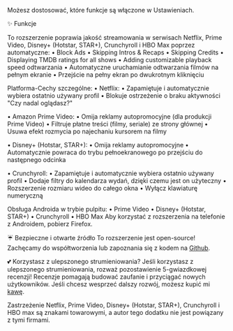 Możesz dostosować, które funkcje są włączone w Ustawieniach.

✨ Funkcje

To rozszerzenie poprawia jakość streamowania w serwisach Netflix, Prime Video, Disney+ (Hotstar, STAR+), Crunchyroll i HBO Max poprzez automatyczne:
  • Block Ads
  • Skipping Intros & Recaps
  • Skipping Credits
  • Displaying TMDB ratings for all shows
  • Adding customizable playback speed odtwarzania
  • Automatyczne uruchamianie odtwarzania filmów na pełnym ekranie
  • Przejście na pełny ekran po dwukrotnym kliknięciu

Platforma-Cechy szczególne:
  • Netflix:
      • Zapamiętuje i automatycznie wybiera ostatnio używany profil
      • Blokuje ostrzeżenie o braku aktywności "Czy nadal oglądasz?"
  • Amazon Prime Video:
      • Omija reklamy autopromocyjne (dla produkcji Prime Video)
      • Filtruje płatne treści (filmy, seriale) ze strony głównej
      • Usuwa efekt rozmycia po najechaniu kursorem na filmy
  • Disney+ (Hotstar, STAR+):
      • Omija reklamy autopromocyjne
      • Automatycznie powraca do trybu pełnoekranowego po przejściu do następnego odcinka
  • Crunchyroll:
      • Zapamiętuje i automatycznie wybiera ostatnio używany profil
      • Dodaje filtry do kalendarza wydań, dzięki czemu jest on użyteczny
      • Rozszerzenie rozmiaru wideo do całego okna
      • Wyłącz klawiaturę numeryczną
Obsługa Androida w trybie pulpitu:
  • Prime Video
  • Disney+ (Hotstar, STAR+)
  • Crunchyroll
  • HBO Max
Aby korzystać z rozszerzenia na telefonie z Androidem, pobierz Firefox.

☔ Bezpieczne i otwarte źródło
To rozszerzenie jest open-source! Zachęcamy do współtworzenia lub zapoznania się z kodem na [Github](https://github.com/Dreamlinerm/Netflix-Prime-Auto-Skip).

💕 Korzystasz z ulepszonego strumieniowania? 
Jeśli korzystasz z ulepszonego strumieniowania, rozważ pozostawienie 5-gwiazdkowej recenzji! Recenzje pomagają budować zaufanie i przyciągać nowych użytkowników.
Jeśli chcesz wesprzeć dalszy rozwój, możesz kupić mi [kawę](https://github.com/sponsors/Dreamlinerm).

Zastrzeżenie
Netflix, Prime Video, Disney+ (Hotstar, STAR+), Crunchyroll i HBO max są znakami towarowymi, a autor tego dodatku nie jest powiązany z tymi firmami.